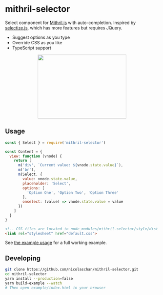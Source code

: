 # mithril-selector
Select component for [Mithril.js](https://mithril.js.org/) with auto-completion. Inspired by [selectize.js](https://selectize.github.io/selectize.js/), which has more features but requires JQuery.

- Suggest options as you type
- Override CSS as you like
- TypeScript support

<p align="center">
  <img src="https://i.imgur.com/8qiEwIE.gif" width="290px" height="208px">
</p>

## Usage
```javascript
const { Select } = require('mithril-selector')

const Content = {
  view: function (vnode) {
    return [
      m('div', `Current value: ${vnode.state.value}`),
      m('br'),
      m(Select, {
        value: vnode.state.value,
        placeholder: 'Select',
        options: [
          'Option One', 'Option Two', 'Option Three'
        ],
        onselect: (value) => vnode.state.value = value
      })
    ]
  }
}
```
```html
<!-- CSS files are located in node_modules/mithril-selector/style/dist -->
<link rel="stylesheet" href="default.css">
```
See [the example usage](https://github.com/nicolaschan/mithril-selector/tree/master/example) for a full working example.

## Developing
```bash
git clone https://github.com/nicolaschan/mithril-selector.git
cd mithril-selector
yarn install --production=false
yarn build-example --watch
# Then open example/index.html in your browser
```

